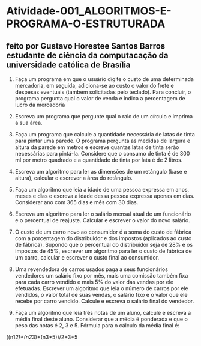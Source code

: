 # Atividade-001_ALGORITMOS-E-PROGRAMA-O-ESTRUTURADA
## feito por Gustavo Horestee Santos Barros estudante de ciência da computacação da universidade católica de Brasília
1. Faça um programa em que o usuário digite o custo de uma determinada mercadoria, em seguida, adiciona-se ao custo o valor do frete e despesas eventuais (também solicitadas pelo teclado). Para concluir, o programa pergunta qual o valor de venda e indica a percentagem de lucro da mercadoria

2. Escreva um programa que pergunte qual o raio de um círculo e imprima a sua área. 

3. Faça um programa que calcule a quantidade necessária de latas de tinta para pintar uma parede. O programa pergunta as medidas de largura e altura da parede em metros e escreve quantas latas de tinta serão necessárias para pintá-la. Considere que o consumo de tinta é de 300 ml por metro quadrado e a quantidade de tinta por lata é de 2 litros.

4. Escreva um algoritmo para ler as dimensões de um retângulo (base e altura), calcular e escrever a área do retângulo.

5. Faça um algoritmo que leia a idade de uma pessoa expressa em anos, meses e dias e escreva a idade dessa pessoa expressa apenas em dias. Considerar ano com 365 dias e mês com 30 dias.

6. Escreva um algoritmo para ler o salário mensal atual de um funcionário e o percentual de reajuste. Calcular e escrever o valor do novo salário.

7. O custo de um carro novo ao consumidor é a soma do custo de fábrica com a porcentagem do distribuidor e dos impostos (aplicados ao custo de fábrica). Supondo que o percentual do distribuidor seja de 28% e os impostos de 45%, escrever um algoritmo para ler o custo de fábrica de um carro, calcular e escrever o custo final ao consumidor.

8. Uma revendedora de carros usados paga a seus funcionários vendedores um salário fixo por mês, mais uma comissão também fixa para cada carro vendido e mais 5% do valor das vendas por ele efetuadas. Escrever um algoritmo que leia o número de carros por ele vendidos, o valor total de suas vendas, o salário fixo e o valor que ele recebe por carro vendido. Calcule e escreva o salário final do vendedor.

9. Faça um algoritmo que leia três notas de um aluno, calcule e escreva a média final deste aluno. Considerar que a média é ponderada e que o peso das notas é 2, 3 e 5. Fórmula para o cálculo da média final é:

((n1*2)+(n2*3)+(n3*5))/2+3+5
